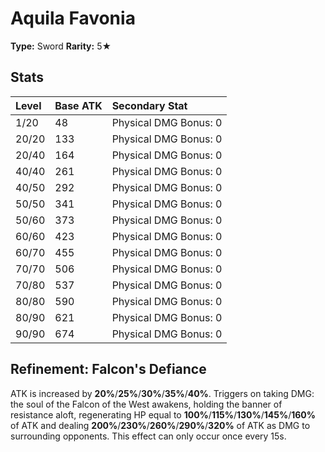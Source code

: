 # Aquila Favonia

**Type:** Sword
**Rarity:** 5★

## Stats

| Level | Base ATK | Secondary Stat |
| :--- | :--- | :--- |
| 1/20 | 48 | Physical DMG Bonus: 0 |
| 20/20 | 133 | Physical DMG Bonus: 0 |
| 20/40 | 164 | Physical DMG Bonus: 0 |
| 40/40 | 261 | Physical DMG Bonus: 0 |
| 40/50 | 292 | Physical DMG Bonus: 0 |
| 50/50 | 341 | Physical DMG Bonus: 0 |
| 50/60 | 373 | Physical DMG Bonus: 0 |
| 60/60 | 423 | Physical DMG Bonus: 0 |
| 60/70 | 455 | Physical DMG Bonus: 0 |
| 70/70 | 506 | Physical DMG Bonus: 0 |
| 70/80 | 537 | Physical DMG Bonus: 0 |
| 80/80 | 590 | Physical DMG Bonus: 0 |
| 80/90 | 621 | Physical DMG Bonus: 0 |
| 90/90 | 674 | Physical DMG Bonus: 0 |

## Refinement: Falcon's Defiance

ATK is increased by **20%**/**25%**/**30%**/**35%**/**40%**. Triggers on taking DMG: the soul of the Falcon of the West awakens, holding the banner of resistance aloft, regenerating HP equal to **100%**/**115%**/**130%**/**145%**/**160%** of ATK and dealing **200%**/**230%**/**260%**/**290%**/**320%** of ATK as DMG to surrounding opponents. This effect can only occur once every 15s.

